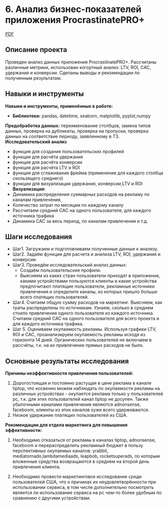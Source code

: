 
# 6. Анализ бизнес-показателей приложения ProcrastinatePRO+

[PDF]()     

## Описание проекта

Проведен анализ данных приложения ProcrastinatePRO+. Рассчитаны различные метрики, использован когортный анализ: LTV, ROI, CAC, удержания и конверсии. Сделаны выводы и рекомендации по полученным результатам. 

## Навыки и инструменты

**Навыки и инструменты, применённые в работе:**

* **Библиотеки:** pandas, datetime, seaborn, matplotlib, pyplot,numpy

**Предобработка данных:** переименование столбцов, замена типов данных, проверка на дубликаты, проверка на пропуски, проверка данных на соответствие периоду, заявленному в ТЗ.
**Исследовательский анализ**
 * функция для создания пользовательских профилей
 * функция для расчёта удержания
 * функция для расчёта конверсии
 * функция для расчёта LTV и ROI
 * функция для сглаживания фрейма (применение для каждого столбца скользящего среднего)
 * функции для визуализации удержания, конверсии,LTV и ROI
**Визуализация:**
* Динамика распределения суммарных расходов на рекламу по каналам привлечения,
* Количество затрат по месяцам по каждому каналу
* Рассчитаем средний CAC на одного пользователя, для каждого источника трафика
* Динамика САС за весь период, по каналам привлечения и т.д.
 
## Шаги исследования
* Шаг1. Загружаем и подготовливаем полученные данные к анализу.
* Шаг2. Задаём функции для расчета и анализа LTV, ROI, удержания и конверсии.
* Шаг3. Проведём исследовательский анализ данных:
  * Создаём пользовательские профили. 
  * Выясняем из каких стран пользователи приходят в приложение, какими устройствами пользуются клиенты и какие устройства предпочитают платящие пользователи, рекламные источники привлечения и определите каналы, из которых пришло больше всего платящих пользователей. 
* Шаг4. Считаем общую сумму расходов на маркетинг. Выясняем, как траты распределены по источникам. Узнаем, сколько в среднем стоило привлечение одного пользователя из каждого источника. Считаем средний CAC на одного пользователя для всего проекта и для каждого источника трафика.
* Шаг 5. Оцениваем окупаемость рекламы.
Используя графики LTV, ROI и CAC, проанализируем окупаемость рекламы исходя из горизонта 14 дней. Органических пользователей не включаем в рассчёты, т.к. на их привлечение прямых расходов не было.  

## Основные результаты исследования

**Причины неэффективности привлечения пользователей:**

1) Дорогостоящая и постоянно растущая в цене реклама в канале tiptop, что косвенно можем наблюдать по окупаемости рекламы на различных устройствах - окупается реклама только у пользователей pc, т.к. для этих пользователей канал tiptop не досупен. Также убыточными каналами привлечения являются adnonsense, faceboom, клиенты из этих каналов хуже всего удерживаются.
​
2) Низкое удержание платящих пользователей из США.
​

**Рекомендации для отдела маркетинга для повышения эффективности:**

1) Необходимо отказаться от рекламы в каналах tiptop, adnonsense, faceboom и перераспределить рекламный бюджет в пользу перспективных окупаемых каналов: yrabbit, mediatornado,lambdamediaads, leapbob, rocketsuperads, по которым вложенные средства возвращаются в среднем на второй день привлечения клиента.

2) Необходимо провести маркетинговое исследование среди пользователей США, что о причинах их неудовлетворённости при использовании сервиса, в том числе дополнительно посмотреть является ли использование сервиса на pc чем-то более удобным по сравнению с другими устройствам.


